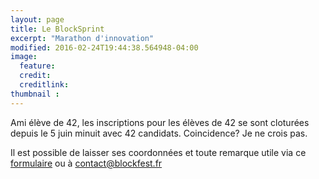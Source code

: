 ```yaml
---
layout: page
title: Le BlockSprint
excerpt: "Marathon d'innovation"
modified: 2016-02-24T19:44:38.564948-04:00
image:
  feature: 
  credit:
  creditlink:
thumbnail : 
---
```


Ami élève de 42, les inscriptions pour les élèves de 42 se sont cloturées depuis le 5 juin minuit avec 42 candidats. Coincidence? Je ne crois pas.

Il est possible de laisser ses coordonnées et toute remarque utile via ce [formulaire]({{site.url}}/BlockSprint) ou à contact@blockfest.fr 